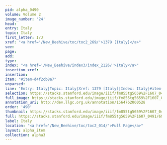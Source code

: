 ```yaml
---
pid: alpha_0490
volume: Volume 2
image_number: '24'
head: 
entry: Italy
topic: Italy
first_letter: I/J
xref: "<a href='/New_Beehive/toc/toc2_269/'>1379 [Italy]</a>"
see: 
page: 
add: 
type: 
index: "<a href='/New_Beehive/index3/index_2126/'>Italy</a>"
insertion_xref: 
insertion: 
item: "#item-d4f2cb8a7"
unparsed: 
line: 'Entry: Italy|Topic: Italy|Xref: 1379 [Italy]|Index: Italy|#item-d4f2cb8a7'
selection: https://stacks.stanford.edu/image/iiif/fm855tg5659%2F1607_0491/696,3605,3039,377/full/0/default.jpg
full_image: https://stacks.stanford.edu/image/iiif/fm855tg5659%2F1607_0491/full/full/0/default.jpg
annotation_uri: http://dev.llgc.org.uk/annotation/1564762060528
order: '490'
thumbnail: https://stacks.stanford.edu/image/iiif/fm855tg5659%2F1607_0491/696,3605,600,180/250,/0/default.jpg
full: https://stacks.stanford.edu/image/iiif/fm855tg5659%2F1607_0491/696,3605,3039,377/full/0/default.jpg
label: Italy
location: "<a href='/New_Beehive/toc/toc2_014/'>Full Page</a>"
layout: alpha_item
collection: alpha3
---
```

